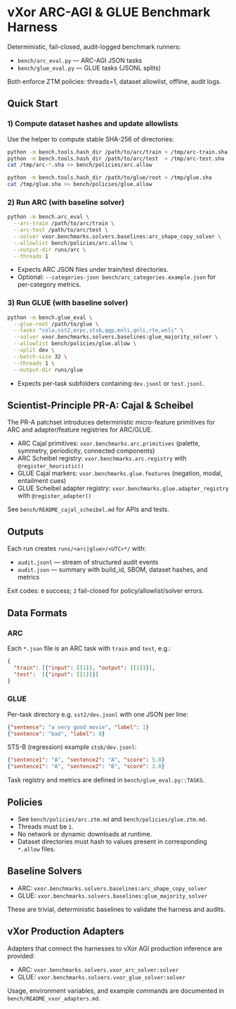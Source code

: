 # vXor ARC-AGI & GLUE Benchmark Harness

Deterministic, fail-closed, audit-logged benchmark runners:
- `bench/arc_eval.py` — ARC-AGI JSON tasks
- `bench/glue_eval.py` — GLUE tasks (JSONL splits)

Both enforce ZTM policies: threads=1, dataset allowlist, offline, audit logs.

## Quick Start

### 1) Compute dataset hashes and update allowlists

Use the helper to compute stable SHA-256 of directories:

```bash
python -m bench.tools.hash_dir /path/to/arc/train > /tmp/arc-train.sha
python -m bench.tools.hash_dir /path/to/arc/test  > /tmp/arc-test.sha
cat /tmp/arc-*.sha >> bench/policies/arc.allow

python -m bench.tools.hash_dir /path/to/glue/root > /tmp/glue.sha
cat /tmp/glue.sha >> bench/policies/glue.allow
```

### 2) Run ARC (with baseline solver)

```bash
python -m bench.arc_eval \
  --arc-train /path/to/arc/train \
  --arc-test /path/to/arc/test \
  --solver vxor.benchmarks.solvers.baselines:arc_shape_copy_solver \
  --allowlist bench/policies/arc.allow \
  --output-dir runs/arc \
  --threads 1
```

- Expects ARC JSON files under train/test directories.
- Optional: `--categories-json bench/arc_categories.example.json` for per-category metrics.

### 3) Run GLUE (with baseline solver)

```bash
python -m bench.glue_eval \
  --glue-root /path/to/glue \
  --tasks "cola,sst2,mrpc,stsb,qqp,mnli,qnli,rte,wnli" \
  --solver vxor.benchmarks.solvers.baselines:glue_majority_solver \
  --allowlist bench/policies/glue.allow \
  --split dev \
  --batch-size 32 \
  --threads 1 \
  --output-dir runs/glue
```

- Expects per-task subfolders containing `dev.jsonl` or `test.jsonl`.

## Scientist-Principle PR-A: Cajal & Scheibel

The PR-A patchset introduces deterministic micro-feature primitives for ARC and adapter/feature registries for ARC/GLUE.

- ARC Cajal primitives: `vxor.benchmarks.arc.primitives` (palette, symmetry, periodicity, connected components)
- ARC Scheibel registry: `vxor.benchmarks.arc.registry` with `@register_heuristic()`
- GLUE Cajal markers: `vxor.benchmarks.glue.features` (negation, modal, entailment cues)
- GLUE Scheibel adapter registry: `vxor.benchmarks.glue.adapter_registry` with `@register_adapter()`

See `bench/README_cajal_scheibel.md` for APIs and tests.

## Outputs

Each run creates `runs/<arc|glue>/<UTC>*/` with:
- `audit.jsonl` — stream of structured audit events
- `audit.json` — summary with build_id, SBOM, dataset hashes, and metrics

Exit codes: `0` success; `2` fail-closed for policy/allowlist/solver errors.

## Data Formats

### ARC

Each `*.json` file is an ARC task with `train` and `test`, e.g.:
```json
{
  "train": [{"input": [[1]], "output": [[1]]}],
  "test":  [{"input": [[1]]}]
}
```

### GLUE

Per-task directory e.g. `sst2/dev.jsonl` with one JSON per line:
```json
{"sentence": "a very good movie", "label": 1}
{"sentence": "bad", "label": 0}
```

STS-B (regression) example `stsb/dev.jsonl`:
```json
{"sentence1": "A", "sentence2": "A", "score": 5.0}
{"sentence1": "A", "sentence2": "B", "score": 2.0}
```

Task registry and metrics are defined in `bench/glue_eval.py::TASKS`.

## Policies

- See `bench/policies/arc.ztm.md` and `bench/policies/glue.ztm.md`.
- Threads must be `1`.
- No network or dynamic downloads at runtime.
- Dataset directories must hash to values present in corresponding `*.allow` files.

## Baseline Solvers

- ARC: `vxor.benchmarks.solvers.baselines:arc_shape_copy_solver`
- GLUE: `vxor.benchmarks.solvers.baselines:glue_majority_solver`

These are trivial, deterministic baselines to validate the harness and audits.

## vXor Production Adapters

Adapters that connect the harnesses to vXor AGI production inference are provided:

- ARC: `vxor.benchmarks.solvers.vxor_arc_solver:solver`
- GLUE: `vxor.benchmarks.solvers.vxor_glue_solver:solver`

Usage, environment variables, and example commands are documented in `bench/README_vxor_adapters.md`.

